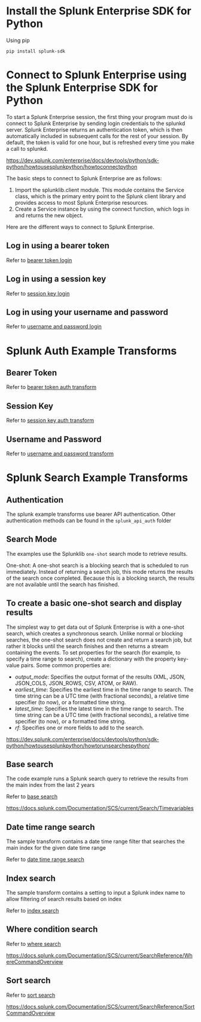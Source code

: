 # Install the Splunk Enterprise SDK for Python

Using pip

```
pip install splunk-sdk 
```

# Connect to Splunk Enterprise using the Splunk Enterprise SDK for Python

To start a Splunk Enterprise session, the first thing your program must do is connect to Splunk Enterprise by sending login credentials to the splunkd server. 
Splunk Enterprise returns an authentication token, which is then automatically included in subsequent calls for the rest of your session. By default, the token is valid for one hour, but is refreshed every time you make a call to splunkd.


https://dev.splunk.com/enterprise/docs/devtools/python/sdk-python/howtousesplunkpython/howtoconnectpython

The basic steps to connect to Splunk Enterprise are as follows:

1. Import the splunklib.client module. This module contains the Service class, which is the primary entry point to the Splunk client library and provides access to most Splunk Enterprise resources.
2. Create a Service instance by using the connect function, which logs in and returns the new object.


Here are the different ways to connect to Splunk Enterprise.

## Log in using a bearer token

Refer to [bearer token login](\splunk_api_auth\bearer_token.py)

## Log in using a session key

Refer to [session key login](\splunk_api_auth\session_key.py)

## Log in using your username and password

Refer to [username and password login](\splunk_api_auth\username_password.py)


# Splunk Auth Example Transforms

## Bearer Token
Refer to [bearer token auth transform](\transforms\BearerTokenAuth.py)

## Session Key
Refer to [session key auth transform](\transforms\SessionKeyAuth.py)

## Username and Password
Refer to [username and password transform](\transforms\UsernamePasswordAuth.py)

# Splunk Search Example Transforms

## Authentication
The splunk example transforms use bearer API authentication.
Other authentication methods can be found in the `splunk_api_auth` folder

## Search Mode
The examples use the Splunklib `one-shot` search mode to retrieve results.

One-shot: A one-shot search is a blocking search that is scheduled to run immediately. Instead of returning a search job, this mode returns the results of the search once completed. Because this is a blocking search, the results are not available until the search has finished.

## To create a basic one-shot search and display results
The simplest way to get data out of Splunk Enterprise is with a one-shot search, which creates a synchronous search. Unlike normal or blocking searches, the one-shot search does not create and return a search job, but rather it blocks until the search finishes and then returns a stream containing the events. To set properties for the search (for example, to specify a time range to search), create a dictionary with the property key-value pairs. Some common properties are:

- _output_mode_: Specifies the output format of the results (XML, JSON, JSON_COLS, JSON_ROWS, CSV, ATOM, or RAW).
- _earliest_time_: Specifies the earliest time in the time range to search. The time string can be a UTC time (with fractional seconds), a relative time specifier (to now), or a formatted time string.
- _latest_time_: Specifies the latest time in the time range to search. The time string can be a UTC time (with fractional seconds), a relative time specifier (to now), or a formatted time string.
- _rf_: Specifies one or more fields to add to the search.

https://dev.splunk.com/enterprise/docs/devtools/python/sdk-python/howtousesplunkpython/howtorunsearchespython/

## Base search

The code example runs a Splunk search query to retrieve the results from the main index from the last 2 years

Refer to [base search](\transforms\BaseSearch.py)

https://docs.splunk.com/Documentation/SCS/current/Search/Timevariables


## Date time range search

The sample transform contains a date time range filter that searches the main index for the given date time range

Refer to [date time range search](\transforms\DateTimeSearch.py)


## Index search

The sample transform contains a setting to input a Splunk index name to allow filtering of search results based on index

Refer to [index search](\transforms\IndexSearch.py)


## Where condition search


Refer to [where search](\transforms\WhereSearch.py)

https://docs.splunk.com/Documentation/SCS/current/SearchReference/WhereCommandOverview


## Sort search

Refer to [sort search](\transforms\SortSearch.py)

https://docs.splunk.com/Documentation/SCS/current/SearchReference/SortCommandOverview
